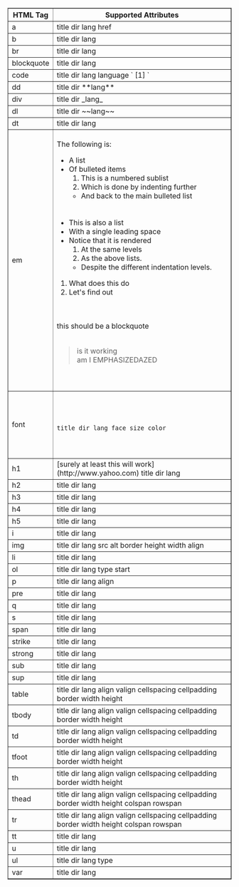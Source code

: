 <table border='1'><br>
<thead><th>HTML Tag</th><th>Supported Attributes</th></thead><br>
<tbody><br>
<tr><td>a</td><td>title dir lang href</td></tr><br>
<tr><td>b</td><td>title dir lang</td></tr><br>
<tr><td>br</td><td>title dir lang</td></tr><br>
<tr><td>blockquote</td><td>title dir lang</td></tr><br>
<tr><td>code</td><td>title dir lang language ` [1] `</td></tr><br>
<tr><td>dd</td><td>title dir **lang**</td></tr><br>
<tr><td>div</td><td>title dir _lang_</td></tr><br>
<tr><td>dl</td><td>title dir ~~lang~~</td></tr><br>
<tr><td>dt</td><td>title dir lang</td></tr><br>
<tr><td>em</td><td><br>
The following is:<br>
<ul><li>A list<br>
</li><li>Of bulleted items<br>
<ol><li>This is a numbered sublist<br>
</li><li>Which is done by indenting further<br>
</li></ol><ul><li>And back to the main bulleted list</li></ul><br>
<br>
</li><li>This is also a list<br>
</li><li>With a single leading space<br>
</li><li>Notice that it is rendered<br>
<ol><li>At the same levels<br>
</li><li>As the above lists.<br>
</li></ol><ul><li>Despite the different indentation levels.<br>
</li></ul></li></ul><ol><li>What does this do<br>
</li><li>Let's find out</li></ol><br>
<br>
this should be a blockquote<br>
<br>
</li></ol><blockquote>is it working<br>
am I EMPHASIZEDAZED</blockquote><br>
<br>
</td></tr><br>
<tr><td>font</td><td><br>
<br>
<code><br>
title dir lang face size color<br>
</code><br>
<br>
</td></tr><br>
<tr><td>h1</td><td>[surely at least this will work](http://www.yahoo.com) title dir lang</td></tr><br>
<tr><td>h2</td><td>title dir lang</td></tr><br>
<tr><td>h3</td><td>title dir lang</td></tr><br>
<tr><td>h4</td><td>title dir lang</td></tr><br>
<tr><td>h5</td><td>title dir lang</td></tr><br>
<tr><td>i</td><td>title dir lang</td></tr><br>
<tr><td>img</td><td>title dir lang src alt border height width align</td></tr><br>
<tr><td>li</td><td>title dir lang</td></tr><br>
<tr><td>ol</td><td>title dir lang type start</td></tr><br>
<tr><td>p</td><td>title dir lang align</td></tr><br>
<tr><td>pre</td><td>title dir lang</td></tr><br>
<tr><td>q</td><td>title dir lang</td></tr><br>
<tr><td>s</td><td>title dir lang</td></tr><br>
<tr><td>span</td><td>title dir lang</td></tr>      <tr><td>strike</td><td>title dir lang</td></tr>      <tr><td>strong</td><td>title dir lang</td></tr><br>
<tr><td>sub</td><td>title dir lang</td></tr><br>
<tr><td>sup</td><td>title dir lang</td></tr><br>
<tr><td>table</td><td>title dir lang align valign cellspacing cellpadding border width height</td></tr><br>
<tr><td>tbody</td><td>title dir lang align valign cellspacing cellpadding border width height</td></tr><br>
<tr><td>td</td><td>title dir lang align valign cellspacing cellpadding border width height</td></tr><br>
<tr><td>tfoot</td><td>title dir lang align valign cellspacing cellpadding border width height</td></tr><br>
<tr><td>th</td><td>title dir lang align valign cellspacing cellpadding border width height</td></tr><br>
<tr><td>thead</td><td>title dir lang align valign cellspacing cellpadding border width height colspan rowspan</td></tr><br>
<tr><td>tr</td><td>title dir lang align valign cellspacing cellpadding border width height colspan rowspan</td></tr><br>
<tr><td>tt</td><td>title dir lang</td></tr><br>
<tr><td>u</td><td>title dir lang</td></tr><br>
<tr><td>ul</td><td>title dir lang type</td></tr><br>
<tr><td>var</td><td>title dir lang</td></tr>      </tbody><br>
</table>

